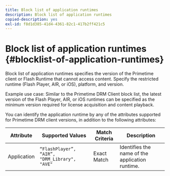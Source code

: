 ```yaml
---
title: Block list of application runtimes
description: Block list of application runtimes
copied-description: yes
exl-id: f8d1d385-41d4-4361-82c1-417b2ff421c5
---
```

# Block list of application runtimes {#blocklist-of-application-runtimes}

Block list of application runtimes specifies the version of the Primetime client or Flash Runtime that cannot access content. Specify the restricted runtime (Flash Player, AIR, or iOS), platform, and version.

Example use case: Similar to the Primetime DRM Client block list, the latest version of the Flash Player, AIR, or iOS runtimes can be specified as the minimum version required for license acquisition and content playback.

You can identify the application runtime by any of the attributes supported for Primetime DRM client versions, in addition to the following attributes:  

| **Attribute** |**Supported Values** |**Match Criteria** |**Description** |
|---|---|---|---|
|  Application  | `“FlashPlayer”, “AIR”, "DRM_Library", "AVE"`  | Exact Match  | Identifies the name of the application runtime.  |
